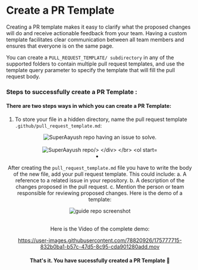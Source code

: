 # Create a PR Template

Creating a PR template makes it easy to clarify what the proposed changes will do and receive actionable feedback from your team. Having a custom template facilitates clear communication between all team members and ensures that everyone is on the same page.

You can create a `PULL_REQUEST_TEMPLATE/ subdirectory` in any of the supported folders to contain multiple pull request templates, and use the template query parameter to specify the template that will fill the pull request body.

### Steps to successfully create a PR Template :

#### There are two steps ways in which you can create a PR Template:

1. To store your file in a hidden directory, name the pull request template `.github/pull_request_template.md`:

 <div align="center">
  <img src="https://user-images.githubusercontent.com/78820926/172212505-5eb9d121-3dcc-4ef2-87dd-06cdcc9e6396.png" alt=" SuperAayush repo having an issue to solve."/>
 </div>
 </br>
  <div align="center">
  <img src="https://user-images.githubusercontent.com/78820926/172214830-3f858f92-da44-41ec-82cb-1325ec3d7742.png" alt=" SuperAayush repo/>
 </div>
 </br>

2. After creating the `pull_request_template.md` file you have to write the body of the new file, add your pull request template. This could include:
   a. A reference to a related issue in your repository.
   b. A description of the changes proposed in the pull request.
   c. Mention the person or team responsible for reviewing proposed changes.
   Here is the demo of a template:
    <div align="center">
     <img src="https://user-images.githubusercontent.com/78820926/172215461-89812839-a0fd-4614-b5f5-10242dd78328.png" alt="guide repo screenshot" />
    </div>
    </br>
    
    Here is the Video of the complete demo:

https://user-images.githubusercontent.com/78820926/175777715-832b0ba1-b57c-47d5-8c95-cda901280add.mov

#### That's it. You have sucessfully created a PR Template 🎉
